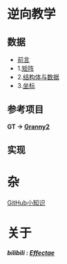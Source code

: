 # 逆向教学

## 数据

- [前言](./S/J/前言.md)
- 1.[矩阵](./S/J/矩阵.md)
- 2.[结构体与数据](./S/J/结构体.md)
- 3.[坐标](./S/J/坐标.md)

## 参考项目

**GT -> [Granny2](./WT/GT/TC/README.md)**

## 实现

# 杂

[GitHub小知识](./S/Z/git.md)

# 关于

***bilibili : [Effectae](https://space.bilibili.com/2064476451)***
